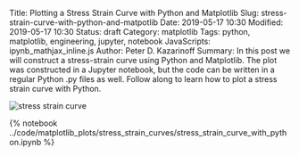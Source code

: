 Title: Plotting a Stress Strain Curve with Python and Matplotlib
Slug: stress-strain-curve-with-python-and-matpotlib
Date: 2019-05-17 10:30
Modified: 2019-05-17 10:30
Status: draft
Category: matplotlib
Tags: python, matplotlib, engineering, jupyter, notebook
JavaScripts: ipynb_mathjax_inline.js
Author: Peter D. Kazarinoff
Summary: In this post we will construct a stress-strain curve using Python and Matplotlib. The plot was constructed in a Jupyter notebook, but the code can be written in a regular Python .py files as well. Follow along to learn how to plot a stress strain curve with Python.

![stress strain curve]({static}/posts/matplotlib/images/stress_strain_curve_two_metals.png)

{% notebook ../code/matplotlib_plots/stress_strain_curves/stress_strain_curve_with_python.ipynb %}
